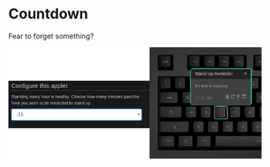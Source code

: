 # Countdown

Fear to forget something?

![Countdown on a Das Keybaord Q](assets/image.png "Das Keyboard Q applet Countdown")
